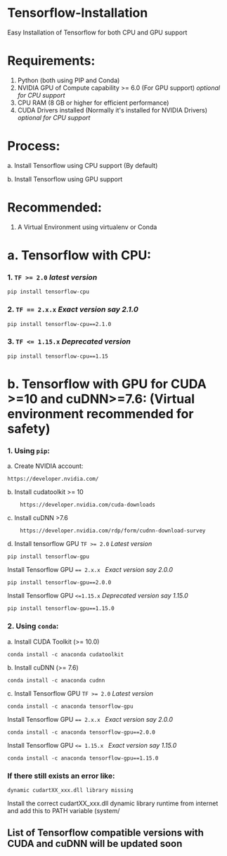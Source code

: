 # Tensorflow-Installation
Easy Installation of Tensorflow for both CPU and GPU support

# Requirements:

1. Python (both using PIP and Conda)
2. NVIDIA GPU of Compute capability >= 6.0   (For GPU support) *optional for CPU support*
3. CPU RAM (8 GB or higher for efficient performance)
4. CUDA Drivers installed (Normally it's installed for NVIDIA Drivers) *optional for CPU support*

# Process:
a. Install Tensorflow using CPU support (By default)

b. Install Tensorflow using GPU support

# Recommended:
1. A Virtual Environment using virtualenv or Conda

# a. Tensorflow with CPU:
### 1. `TF >= 2.0` *latest version*
    
    pip install tensorflow-cpu

### 2. `TF == 2.x.x` *Exact version say 2.1.0*
  
    pip install tensorflow-cpu==2.1.0
    
### 3. `TF <= 1.15.x` *Deprecated version*

    pip install tensorflow-cpu==1.15

# b. Tensorflow with GPU for CUDA >=10 and cuDNN>=7.6: (Virtual environment recommended for safety)

### 1. Using `pip`:
a. Create NVIDIA account:
    
    https://developer.nvidia.com/
    
b. Install cudatoolkit >= 10
        
        https://developer.nvidia.com/cuda-downloads
        
c. Install cuDNN >7.6 
         
        https://developer.nvidia.com/rdp/form/cudnn-download-survey
        
d. Install tensorflow GPU `TF >= 2.0` *Latest version*

    pip install tensorflow-gpu
    
   Install Tensorflow GPU  `== 2.x.x ` *Exact version say 2.0.0*
    
    pip install tensorflow-gpu==2.0.0
   
   Install Tensorflow GPU `<=1.15.x`  *Deprecated version say 1.15.0*
    
    pip install tensorflow-gpu==1.15.0
    

### 2. Using `conda`:
a. Install CUDA Toolkit (>= 10.0)
    
    conda install -c anaconda cudatoolkit

b. Install cuDNN (>= 7.6)
    
    conda install -c anaconda cudnn

c. Install Tensorflow GPU  `TF >= 2.0` *Latest version*
    
    conda install -c anaconda tensorflow-gpu
   
   
   Install Tensorflow GPU  `== 2.x.x ` *Exact version say 2.0.0*
    
    conda install -c anaconda tensorflow-gpu==2.0.0
   
   Install Tensorflow GPU  `<= 1.15.x ` *Exact version say 1.15.0*
    
    conda install -c anaconda tensorflow-gpu==1.15.0


### If there still exists an error like:
    
    dynamic cudartXX_xxx.dll library missing
    
   Install the correct cudartXX_xxx.dll dynamic library runtime from internet and add this to PATH variable (system/


## List of Tensorflow compatible versions with CUDA and cuDNN will be updated soon



    
